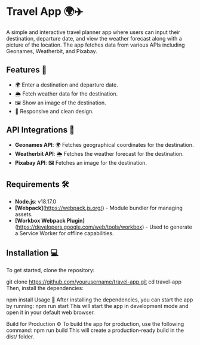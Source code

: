 
# Travel App 🌍✈️

A simple and interactive travel planner app where users can input their destination, departure date, and view the weather forecast along with a picture of the location. The app fetches data from various APIs including Geonames, Weatherbit, and Pixabay.

## Features 🌟
- 🌍 Enter a destination and departure date.
- 🌦️ Fetch weather data for the destination.
- 🖼️ Show an image of the destination.
- 📱 Responsive and clean design.



## API Integrations 📡
- **Geonames API**: 🌍 Fetches geographical coordinates for the destination.
- **Weatherbit API**: 🌦️ Fetches the weather forecast for the destination.
- **Pixabay API**: 🖼️ Fetches an image for the destination.

## Requirements 🛠️
- **Node.js**: v18.17.0 
- **[Webpack]**(https://webpack.js.org/) - Module bundler for managing assets.
- **[Workbox Webpack Plugin]**(https://developers.google.com/web/tools/workbox) - Used to generate a Service Worker for offline capabilities.

## Installation 💻

To get started, clone the repository:

git clone https://github.com/yourusername/travel-app.git
cd travel-app
Then, install the dependencies:

npm install
Usage 🚀
After installing the dependencies, you can start the app by running:
npm run start
This will start the app in development mode and open it in your default web browser.

Build for Production ⚙️
To build the app for production, use the following command:
npm run build
This will create a production-ready build in the dist/ folder.
